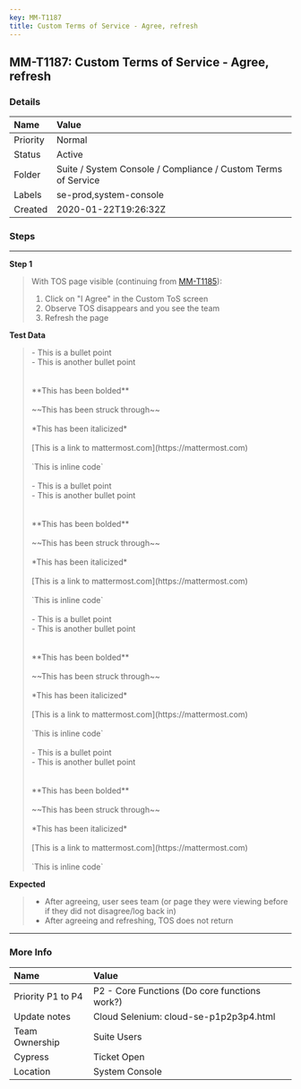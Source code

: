 ```yaml
---
key: MM-T1187
title: Custom Terms of Service - Agree, refresh
---
```


## MM-T1187: Custom Terms of Service - Agree, refresh

### Details

| Name     | Value                                                         |
| :------- | :------------------------------------------------------------ |
| Priority | Normal                                                        |
| Status   | Active                                                        |
| Folder   | Suite / System Console / Compliance / Custom Terms of Service |
| Labels   | se-prod,system-console                                        |
| Created  | 2020-01-22T19:26:32Z                                          |

### Steps

<hr/>

**Step 1**

> <article>With TOS page visible (continuing from <a href="https://mattermost.atlassian.net/projects/MM?selectedItem=com.atlassian.plugins.atlassian-connect-plugin%3Acom.kanoah.test-manager__main-project-page#!/testCase/MM-T1185" rel="noopener noreferrer" target="_blank">MM-T1185</a>):<ol><li>Click on "I Agree" in the Custom ToS screen</li><li>Observe TOS disappears and you see the team</li><li>Refresh the page</li></ol></article>

**Test Data**

> <article>- This is a bullet point<br>- This is another bullet point<br><br><br>**This has been bolded**<br><br>~~This has been struck through~~<br><br>*This has been italicized*<br><br>[This is a link to mattermost.com](https://mattermost.com)<br><br>`This is inline code`<br><br>- This is a bullet point<br>- This is another bullet point<br><br><br>**This has been bolded**<br><br>~~This has been struck through~~<br><br>*This has been italicized*<br><br>[This is a link to mattermost.com](https://mattermost.com)<br><br>`This is inline code`<br><br>- This is a bullet point<br>- This is another bullet point<br><br><br>**This has been bolded**<br><br>~~This has been struck through~~<br><br>*This has been italicized*<br><br>[This is a link to mattermost.com](https://mattermost.com)<br><br>`This is inline code`<br><br>- This is a bullet point<br>- This is another bullet point<br><br><br>**This has been bolded**<br><br>~~This has been struck through~~<br><br>*This has been italicized*<br><br>[This is a link to mattermost.com](https://mattermost.com)<br><br>`This is inline code`</article>

**Expected**

> <article><ul><li>After agreeing, user sees team (or page they were viewing before if they did not disagree/log back in)</li><li>After agreeing and refreshing, TOS does not return</li></ul></article>

<hr/>

### More Info

| Name              | Value                                         |
| :---------------- | :-------------------------------------------- |
| Priority P1 to P4 | P2 - Core Functions (Do core functions work?) |
| Update notes      | Cloud Selenium: cloud-se-p1p2p3p4.html        |
| Team Ownership    | Suite Users                                   |
| Cypress           | Ticket Open                                   |
| Location          | System Console                                |
